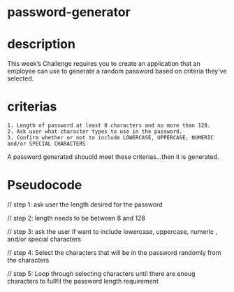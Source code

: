 # password-generator

# description
This week’s Challenge requires you to create an application that an employee can use to generate a random password based on criteria they’ve selected. 

# criterias
    1. Length of password at least 8 characters and no more than 128.
    2. Ask user what character types to use in the password.
    3. Confirm whether or not to include LOWERCASE, UPPERCASE, NUMERIC and/or SPECIAL CHARACTERS

A password generated shouold meet these criterias...then it is generated.

# Pseudocode

// step 1: ask user the length desired for the password

// step 2: length needs to be between 8 and 128

// step 3: ask the user if want to include lowercase, uppercase, numeric , and/or special characters

// step 4: Select the characters that will be in the password randomly from
the characters

// step 5: Loop through selecting characters until there are enoug characters to fullfil the password length requirement